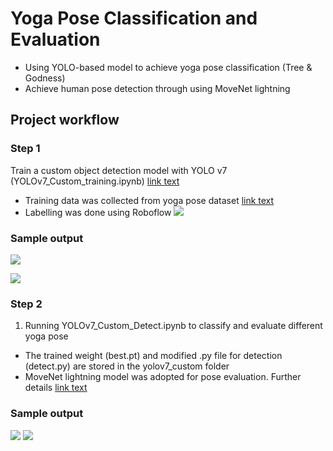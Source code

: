 # Yoga Pose Classification and Evaluation
* Using YOLO-based model to achieve yoga pose classification (Tree & Godness)
* Achieve human pose detection through using MoveNet lightning 

## Project workflow
### Step 1
Train a custom object detection model with YOLO v7 (YOLOv7_Custom_training.ipynb) [link text](https://github.com/WongKinYiu/yolov7)

* Training data was collected from yoga pose dataset [link text](https://www.kaggle.com/datasets/niharika41298/yoga-poses-dataset)
* Labelling was done using Roboflow
![](https://drive.google.com/uc?export=view&id=1Z9D9aoqciDhjJaAB-_uRU8MsFgQl1CLs)

### Sample output
![](https://drive.google.com/uc?export=view&id=1xOnYO71Jk8NxO9uXLudqP33Ux0HEnH_E)

![](https://drive.google.com/uc?export=view&id=1yM1zoBJK2ahXr7Urq1l7wabNkRcywoYz)

### Step 2
1. Running YOLOv7_Custom_Detect.ipynb to classify and evaluate different yoga pose
* The trained weight (best.pt) and modified .py file for detection (detect.py) are stored in the yolov7_custom folder
* MoveNet lightning model was adopted for pose evaluation. Further details [link text](https://tfhub.dev/google/movenet/multipose/lightning/1)

### Sample output
![](https://drive.google.com/uc?export=view&id=1uiDuYgg8dFci2DkT1bZ34wZ8yfbToZSK) ![](https://drive.google.com/uc?export=view&id=1U5oD6SBuyCByD_CHonlgK09oB6fH0EgP)
